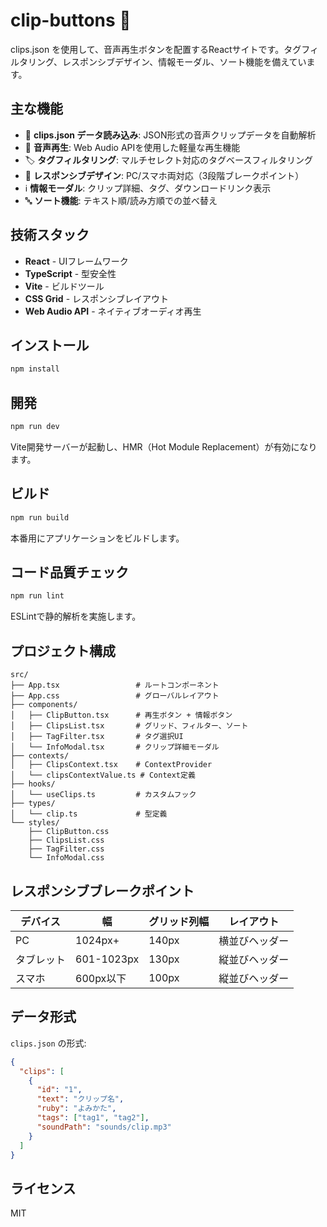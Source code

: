 # clip-buttons 🎵

clips.json を使用して、音声再生ボタンを配置するReactサイトです。タグフィルタリング、レスポンシブデザイン、情報モーダル、ソート機能を備えています。

## 主な機能

- 📁 **clips.json データ読み込み**: JSON形式の音声クリップデータを自動解析
- 🎵 **音声再生**: Web Audio APIを使用した軽量な再生機能
- 🏷️ **タグフィルタリング**: マルチセレクト対応のタグベースフィルタリング
- 📱 **レスポンシブデザイン**: PC/スマホ両対応（3段階ブレークポイント）
- ℹ️ **情報モーダル**: クリップ詳細、タグ、ダウンロードリンク表示
- 🔤 **ソート機能**: テキスト順/読み方順での並べ替え

## 技術スタック

- **React** - UIフレームワーク
- **TypeScript** - 型安全性
- **Vite** - ビルドツール
- **CSS Grid** - レスポンシブレイアウト
- **Web Audio API** - ネイティブオーディオ再生

## インストール

```bash
npm install
```

## 開発

```bash
npm run dev
```

Vite開発サーバーが起動し、HMR（Hot Module Replacement）が有効になります。

## ビルド

```bash
npm run build
```

本番用にアプリケーションをビルドします。

## コード品質チェック

```bash
npm run lint
```

ESLintで静的解析を実施します。

## プロジェクト構成

```
src/
├── App.tsx                 # ルートコンポーネント
├── App.css                 # グローバルレイアウト
├── components/
│   ├── ClipButton.tsx      # 再生ボタン + 情報ボタン
│   ├── ClipsList.tsx       # グリッド、フィルター、ソート
│   ├── TagFilter.tsx       # タグ選択UI
│   └── InfoModal.tsx       # クリップ詳細モーダル
├── contexts/
│   ├── ClipsContext.tsx    # ContextProvider
│   └── clipsContextValue.ts # Context定義
├── hooks/
│   └── useClips.ts         # カスタムフック
├── types/
│   └── clip.ts             # 型定義
└── styles/
    ├── ClipButton.css
    ├── ClipsList.css
    ├── TagFilter.css
    └── InfoModal.css
```

## レスポンシブブレークポイント

| デバイス | 幅 | グリッド列幅 | レイアウト |
|---------|-----|----------|---------|
| PC | 1024px+ | 140px | 横並びヘッダー |
| タブレット | 601-1023px | 130px | 縦並びヘッダー |
| スマホ | 600px以下 | 100px | 縦並びヘッダー |

## データ形式

`clips.json` の形式:

```json
{
  "clips": [
    {
      "id": "1",
      "text": "クリップ名",
      "ruby": "よみかた",
      "tags": ["tag1", "tag2"],
      "soundPath": "sounds/clip.mp3"
    }
  ]
}
```

## ライセンス

MIT
